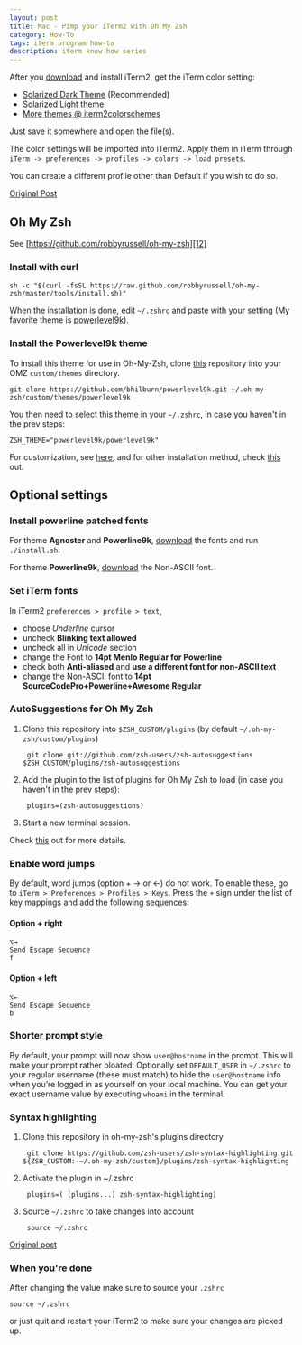 ```yaml
---
layout: post
title: Mac - Pimp your iTerm2 with Oh My Zsh
category: How-To
tags: iterm program how-to
description: iterm know how series
---
```


After you [download][1] and install iTerm2, get the iTerm color setting:

- [Solarized Dark Theme][2] (Recommended)
- [Solarized Light theme][3]
- [More themes @ iterm2colorschemes][4]

Just save it somewhere and open the file(s).

The color settings will be imported into iTerm2. Apply them in iTerm through `iTerm -> preferences -> profiles -> colors -> load presets`.

You can create a different profile other than Default if you wish to do so.

[Original Post][5]

## Oh My Zsh

See [https://github.com/robbyrussell/oh-my-zsh][12]

### Install with curl

	sh -c "$(curl -fsSL https://raw.github.com/robbyrussell/oh-my-zsh/master/tools/install.sh)"

When the installation is done, edit `~/.zshrc` and paste with your setting (My favorite theme is [powerlevel9k][8]).

### Install the Powerlevel9k theme

To install this theme for use in Oh-My-Zsh, clone [this][8] repository into your OMZ `custom/themes` directory.

	git clone https://github.com/bhilburn/powerlevel9k.git ~/.oh-my-zsh/custom/themes/powerlevel9k

You then need to select this theme in your `~/.zshrc`, in case you haven't in the prev steps:

	ZSH_THEME="powerlevel9k/powerlevel9k"

For customization, see [here][8], and for other installation method, check [this][9] out.

## Optional settings

### Install powerline patched fonts 

For theme **Agnoster** and **Powerline9k**, [download][6] the fonts and run `./install.sh`.

For theme **Powerline9k**, [download][7] the Non-ASCII font.

### Set iTerm fonts
In iTerm2 `preferences > profile > text`, 

- choose *Underline* cursor
- uncheck **Blinking text allowed**
- uncheck all in *Unicode* section
- change the Font to **14pt Menlo Regular for Powerline**
- check both **Anti-aliased** and **use a different font for non-ASCII text**
- change the Non-ASCII font to **14pt SourceCodePro+Powerline+Awesome Regular**

### AutoSuggestions for Oh My Zsh

1. Clone this repository into `$ZSH_CUSTOM/plugins` (by default `~/.oh-my-zsh/custom/plugins`)

		git clone git://github.com/zsh-users/zsh-autosuggestions $ZSH_CUSTOM/plugins/zsh-autosuggestions

2. Add the plugin to the list of plugins for Oh My Zsh to load (in case you haven't in the prev steps):

		plugins=(zsh-autosuggestions)

3. Start a new terminal session.

Check [this][10] out for more details.

### Enable word jumps

By default, word jumps (option + → or ←) do not work. To enable these, go to `iTerm > Preferences > Profiles > Keys`. Press the `+` sign under the list of key mappings and add the following sequences:

#### Option + right

	⌥→
	Send Escape Sequence
	f

#### Option + left

	⌥←
	Send Escape Sequence
	b

### Shorter prompt style

By default, your prompt will now show `user@hostname` in the prompt. This will make your prompt rather bloated. Optionally set `DEFAULT_USER` in `~/.zshrc` to your regular username (these must match) to hide the `user@hostname` info when you’re logged in as yourself on your local machine. You can get your exact username value by executing `whoami` in the terminal.

### Syntax highlighting

1. Clone this repository in oh-my-zsh's plugins directory

		git clone https://github.com/zsh-users/zsh-syntax-highlighting.git ${ZSH_CUSTOM:-~/.oh-my-zsh/custom}/plugins/zsh-syntax-highlighting

2. Activate the plugin in ~/.zshrc

		plugins=( [plugins...] zsh-syntax-highlighting)

3. Source `~/.zshrc` to take changes into account

		source ~/.zshrc

[Original post][11]

### When you're done

After changing the value make sure to source your `.zshrc`

	source ~/.zshrc

or just quit and restart your iTerm2 to make sure your changes are picked up.


[1]: http://www.iterm2.com/downloads.html
[2]: https://raw.githubusercontent.com/altercation/solarized/master/iterm2-colors-solarized/Solarized%20Dark.itermcolors
[3]: https://raw.githubusercontent.com/altercation/solarized/master/iterm2-colors-solarized/Solarized%20Light.itermcolors
[4]: http://iterm2colorschemes.com/
[5]: https://gist.github.com/kevin-smets/8568070
[6]: https://github.com/powerline/fonts
[7]: https://github.com/ferdianap/blog/blob/gh-pages/_docs/SourceCodePro%2BPowerline%2BAwesome%2BRegular.ttf
[8]: https://github.com/bhilburn/powerlevel9k
[9]: https://github.com/bhilburn/powerlevel9k/wiki/Install-Instructions#step-1-install-powerlevel9k
[10]: https://github.com/zsh-users/zsh-autosuggestions#oh-my-zsh
[11]: https://github.com/zsh-users/zsh-syntax-highlighting/blob/master/INSTALL.md
[12]: https://github.com/robbyrussell/oh-my-zsh